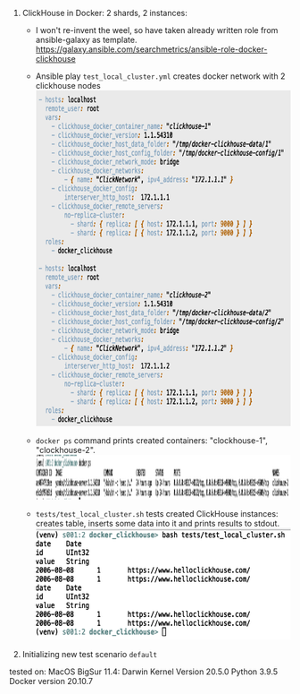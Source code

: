 1) ClickHouse in Docker: 2 shards, 2 instances:
    - I won't re-invent the weel, so have taken already written role from ansible-galaxy as template.
      https://galaxy.ansible.com/searchmetrics/ansible-role-docker-clickhouse

    - Ansible play `test_local_cluster.yml` creates docker network with 2 clickhouse nodes
      <img src="docs/two_instances_play.png" width="800" height="600">

    - `docker ps` command prints created containers: "clockhouse-1", "clockhouse-2".
      <img src="docs/created_clickhouse_containers.png" width="800" height="80">

    - `tests/test_local_cluster.sh` tests created ClickHouse instances:
      creates table, inserts some data into it and prints results to stdout.
      <img src="docs/test_results.png" width="800" height="200">

3) Initializing new test scenario `default`



tested on:
MacOS BigSur 11.4: Darwin Kernel Version 20.5.0
Python 3.9.5
Docker version 20.10.7
